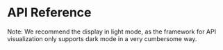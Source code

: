 # API Reference

Note: We recommend the display in light mode, as the framework for API visualization only supports dark mode in a very cumbersome way.

<div id="redoc-container"></div>

<script src="https://cdn.redoc.ly/redoc/latest/bundles/redoc.standalone.js"></script>
<script>
  function isDarkMode() {
    return document.documentElement.getAttribute("data-md-color-scheme") === "slate";
  }

  function getRedocTheme() {
    if (isDarkMode()) {
      return {
        colors: {
          tonalOffset: 0.5,
          primary: { main: '#90caf9' },
          text: { primary: '#ffffff', secondary: '#cccccc' },
          background: { default: '#121212', paper: '#1e1e1e' },
          http: {
            get: '#4caf50',
            post: '#2196f3',
            put: '#ff9800',
            delete: '#f44336'
          }
        },
        typography: {
          fontSize: '14px',
          fontFamily: 'Roboto, sans-serif',
          headings: {
            fontFamily: 'Roboto, sans-serif'
          }
        }
      };
    } else {
      return {
        colors: {
          background: {
            default: '#ffffff',
            paper: '#ffffff'
          },
          text: {
            primary: '#000000',
            secondary: '#444444'
          }
        }
      };
    }
  }

  function renderRedoc() {
    document.getElementById('redoc-container').innerHTML = '';
    Redoc.init('/openapi.json', {
      scrollYOffset: 60,
      hideHostname: true,
      theme: getRedocTheme()
    }, document.getElementById('redoc-container'));
  }

  // Initial render, after short delay to allow mkdocs theme to apply
  window.addEventListener('DOMContentLoaded', () => {
    setTimeout(() => {
      window.__lastColorScheme = document.documentElement.getAttribute("data-md-color-scheme");
      renderRedoc();
    }, 100); // delay helps for initial detection
  });

  // Watch for theme toggle
  const observer = new MutationObserver(() => {
    const current = document.documentElement.getAttribute("data-md-color-scheme");
    if (window.__lastColorScheme !== current) {
      window.__lastColorScheme = current;
      renderRedoc();
    }
  });

  observer.observe(document.documentElement, {
    attributes: true,
    attributeFilter: ['data-md-color-scheme']
  });
</script>

